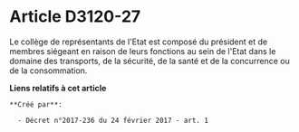 # Article D3120-27

Le collège de représentants de l'Etat est composé du président et de membres siégeant en raison de leurs fonctions au sein de
l'Etat dans le domaine des transports, de la sécurité, de la santé et de la concurrence ou de la consommation.

**Liens relatifs à cet article**

	**Créé par**:

	  - Décret n°2017-236 du 24 février 2017 - art. 1

